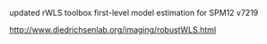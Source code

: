 updated rWLS toolbox first-level model estimation for SPM12 v7219

http://www.diedrichsenlab.org/imaging/robustWLS.html
